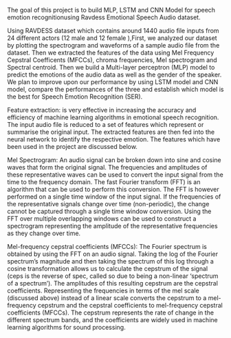 The goal of this project is to build MLP, LSTM and CNN Model for speech emotion recognitionusing Ravdess Emotional Speech Audio dataset.

Using RAVDESS dataset which contains around 1440 audio file inputs from 24 different actors
(12 male and 12 female ),First, we analyzed our dataset by plotting the spectrogram and
waveforms of a sample audio file from the dataset. Then we extracted the features of the data
using Mel Frequency Cepstral Coefficents (MFCCs), chroma frequencies, MeI spectrogram and
Spectral centroid. Then we build a Multi-layer perceptron (MLP) model to predict the emotions
of the audio data as well as the gender of the speaker. We plan to improve upon our performance
by using LSTM model and CNN model, compare the performances of the three and establish
which model is the best for Speech Emotion Recognition (SER).

Feature extraction: is very effective in increasing the accuracy and efficiency of machine learning
algorithms in emotional speech recognition. The input audio file is reduced to a set of features
which represent or summarise the original input. The extracted features are then fed into the
neural network to identify the respective emotion. The features which have been used in the
project are discussed below.

Mel Spectrogram: An audio signal can be broken down into sine and cosine waves that form the original signal.
The frequencies and amplitudes of these representative waves can be used to convert the input
signal from the time to the frequency domain. The fast Fourier transform (FFT) is an algorithm
that can be used to perform this conversion. The FFT is however performed on a single time
window of the input signal. If the frequencies of the representative signals change over time
(non-periodic), the change cannot be captured through a single time window conversion. Using
the FFT over multiple overlapping windows can be used to construct a spectrogram representing
the amplitude of the representative frequencies as they change over time.

Mel-frequency cepstral coefficients (MFCCs): The Fourier spectrum is obtained by using the FFT on an audio signal. Taking the log of
the Fourier spectrum’s magnitude and then taking the spectrum of this log through a cosine
transformation allows us to calculate the cepstrum of the signal (ceps is the reverse of spec,
called so due to being a non-linear ‘spectrum of a spectrum’). The amplitudes of this resulting
cepstrum are the cepstral coefficients. Representing the frequencies in terms of the mel scale
(discussed above) instead of a linear scale converts the cepstrum to a mel-frequency cepstrum
and the cepstral coefficients to mel-frequency cepstral coefficients (MFCCs). The cepstrum
represents the rate of change in the different spectrum bands, and the coefficients are widely
used in machine learning algorithms for sound processing.
